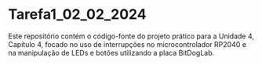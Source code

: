 # Tarefa1_02_02_2024
Este repositório contém o código-fonte do projeto prático para a Unidade 4, Capítulo 4, focado no uso de interrupções no microcontrolador RP2040 e na manipulação de LEDs e botões utilizando a placa BitDogLab.
